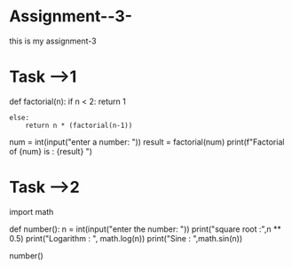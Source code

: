 # Assignment--3-
this is my assignment-3


# Task -->1
def factorial(n):
    if n < 2:
        return 1

    else:
        return n * (factorial(n-1))
    
num = int(input("enter a number: "))
result = factorial(num)
print(f"Factorial of {num} is : {result} ")

# Task -->2

import math

def number():
    n = int(input("enter the number: "))
    print("square root :",n ** 0.5)
    print("Logarithm : ", math.log(n))
    print("Sine : ",math.sin(n))

number()
